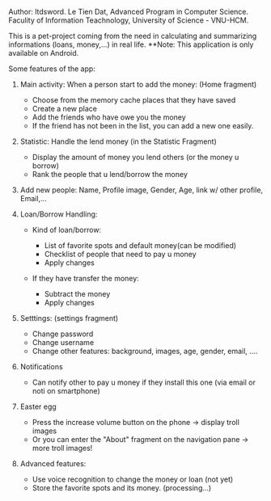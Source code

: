 Author: ltdsword.
Le Tien Dat, Advanced Program in Computer Science.
Faculity of Information Teachnology, University of Science - VNU-HCM.

This is a pet-project coming from the need in calculating and summarizing informations (loans, money,...) in real life.
**Note: This application is only available on Android.

Some features of the app:

1. Main activity: When a person start to add the money: (Home fragment)
	- Choose from the memory cache places that they have saved
	- Create a new place
	- Add the friends who have owe you the money
	- If the friend has not been in the list, you can add a new one easily.


2. Statistic: Handle the lend money (in the Statistic Fragment)
	- Display the amount of money you lend others (or the money u borrow)
	- Rank the people that u lend/borrow the money 

3. Add new people: Name, Profile image, Gender, Age, link w/ other profile, Email,...

4. Loan/Borrow Handling:
	- Kind of loan/borrow:
		+ List of favorite spots and default money(can be modified)
		+ Checklist of people that need to pay u money
		+ Apply changes
	
	- If they have transfer the money:
		+ Subtract the money
		+ Apply changes

5. Setttings: (settings fragment)
	- Change password
	- Change username
	- Change other features: background, images, age, gender, email, ....

6. Notifications
	- Can notify other to pay u money if they install this one (via email or noti on smartphone)
	
7. Easter egg
	- Press the increase volume button on the phone -> display troll images
	- Or you can enter the "About" fragment on the navigation pane -> more troll images!
	
8. Advanced features:
	- Use voice recognition to change the money or loan (not yet)
	- Store the favorite spots and its money. (processing...)


